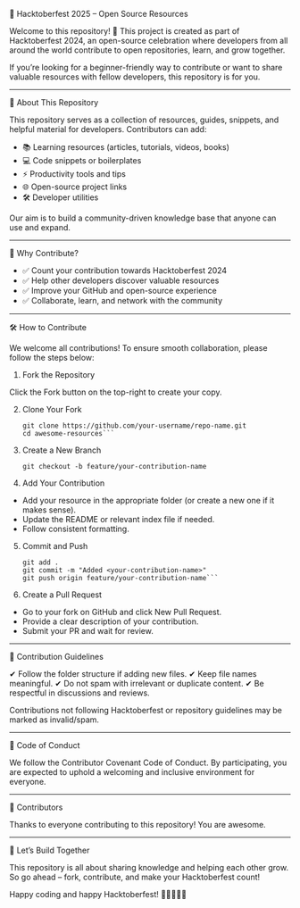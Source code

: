 🎃 Hacktoberfest 2025 – Open Source Resources

Welcome to this repository! 🚀
This project is created as part of Hacktoberfest 2024, an open-source
celebration where developers from all around the world contribute to
open repositories, learn, and grow together.

If you’re looking for a beginner-friendly way to contribute or want to
share valuable resources with fellow developers, this repository is for
you.

------------------------------------------------------------------------

📌 About This Repository

This repository serves as a collection of resources, guides, snippets,
and helpful material for developers. Contributors can add:
- 📚 Learning resources (articles, tutorials, videos, books)
- 💻 Code snippets or boilerplates
- ⚡ Productivity tools and tips
- 🌐 Open-source project links
- 🛠 Developer utilities

Our aim is to build a community-driven knowledge base that anyone can
use and expand.

------------------------------------------------------------------------

🎯 Why Contribute?

-   ✅ Count your contribution towards Hacktoberfest 2024
-   ✅ Help other developers discover valuable resources
-   ✅ Improve your GitHub and open-source experience
-   ✅ Collaborate, learn, and network with the community

------------------------------------------------------------------------

🛠 How to Contribute

We welcome all contributions! To ensure smooth collaboration, please
follow the steps below:

1. Fork the Repository

Click the Fork button on the top-right to create your copy.

2. Clone Your Fork
    ```
    git clone https://github.com/your-username/repo-name.git
    cd awesome-resources```

3. Create a New Branch

    `git checkout -b feature/your-contribution-name`

4. Add Your Contribution

-   Add your resource in the appropriate folder (or create a new one if
    it makes sense).
-   Update the README or relevant index file if needed.
-   Follow consistent formatting.

5. Commit and Push
    ```
    git add .
    git commit -m "Added <your-contribution-name>"
    git push origin feature/your-contribution-name```

6. Create a Pull Request

-   Go to your fork on GitHub and click New Pull Request.
-   Provide a clear description of your contribution.
-   Submit your PR and wait for review.

------------------------------------------------------------------------

📂 Contribution Guidelines

✔ Follow the folder structure if adding new files.
✔ Keep file names meaningful.
✔ Do not spam with irrelevant or duplicate content.
✔ Be respectful in discussions and reviews.

Contributions not following Hacktoberfest or repository guidelines may
be marked as invalid/spam.

------------------------------------------------------------------------

🤝 Code of Conduct

We follow the Contributor Covenant Code of Conduct.
By participating, you are expected to uphold a welcoming and inclusive
environment for everyone.

------------------------------------------------------------------------

🌟 Contributors

Thanks to everyone contributing to this repository! You are awesome.

------------------------------------------------------------------------

🎉 Let’s Build Together

This repository is all about sharing knowledge and helping each other
grow.
So go ahead – fork, contribute, and make your Hacktoberfest count!

Happy coding and happy Hacktoberfest! 🎃👩‍💻👨‍💻
